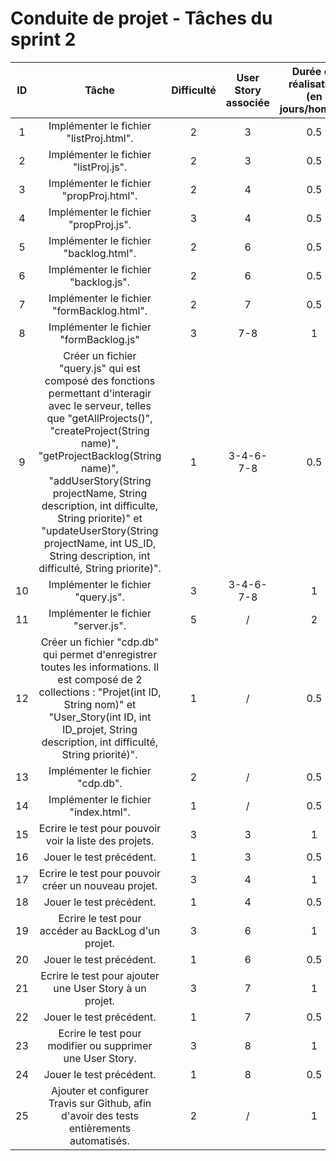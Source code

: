 # Conduite de projet - Tâches du sprint 2

| ID | Tâche | Difficulté | User Story associée | Durée de réalisation (en jours/homme) | Avancement | Développeur |
|:--:|:-----:|:----------:|:-------------------:|:-------------------------------------:|:----------:|:-----------:|
| 1 | Implémenter le fichier "listProj.html". | 2 | 3 | 0.5 | DOING | François |
| 2 | Implémenter le fichier "listProj.js". | 2 | 3 | 0.5 | DOING | François |
| 3 | Implémenter le fichier "propProj.html". | 2 | 4 | 0.5 | DOING | François |
| 4 | Implémenter le fichier "propProj.js". | 3 | 4 | 0.5 | DOING | François |
| 5 | Implémenter le fichier "backlog.html". | 2 | 6 | 0.5 | DOING | Maxime |
| 6 | Implémenter le fichier "backlog.js". | 2 | 6 | 0.5 | DOING | Maxime |
| 7 | Implémenter le fichier "formBacklog.html". | 2 | 7 | 0.5 | DOING | Maxime |
| 8 | Implémenter le fichier "formBacklog.js" | 3 | 7-8 | 1 | DOING | Maxime |
| 9 | Créer un fichier "query.js" qui est composé des fonctions permettant d'interagir avec le serveur, telles que "getAllProjects()", "createProject(String name)", "getProjectBacklog(String name)", "addUserStory(String projectName, String description, int difficulte, String priorite)" et "updateUserStory(String projectName, int US_ID, String description, int difficulté, String priorite)". | 1 | 3-4-6-7-8 | 0.5 | DONE | Charles |
| 10 | Implémenter le fichier "query.js". | 3 | 3-4-6-7-8 | 1 | DOING | Charles |
| 11 | Implémenter le fichier "server.js". | 5 | / | 2 | DOING | François |
| 12 | Créer un fichier "cdp.db" qui permet d'enregistrer toutes les informations. Il est composé de 2 collections : "Projet(int ID, String nom)" et "User_Story(int ID, int ID_projet, String description, int difficulté, String priorité)". | 1 | / | 0.5 | DONE | Charles |
| 13 | Implémenter le fichier "cdp.db". | 2 | / | 0.5 | DONE | Charles |
| 14 | Implémenter le fichier "index.html". | 1 | / | 0.5 | DOING | François |
| 15 | Ecrire le test pour pouvoir voir la liste des projets. | 3 | 3 | 1 | TODO | Maxime |
| 16 | Jouer le test précédent. | 1 | 3 | 0.5 | TODO | Maxime |
| 17 | Ecrire le test pour pouvoir créer un nouveau projet. | 3 | 4 | 1 | TODO | Maxime |
| 18 | Jouer le test précédent. | 1 | 4 | 0.5 | TODO | Maxime |
| 19 | Ecrire le test pour accéder au BackLog d'un projet. | 3 | 6 | 1 | TODO | Maxime |
| 20 | Jouer le test précédent. | 1 | 6 | 0.5 | TODO | Maxime |
| 21 | Ecrire le test pour ajouter une User Story à un projet. | 3 | 7 | 1 | TODO | François |
| 22 | Jouer le test précédent. | 1 | 7 | 0.5 | TODO | François |
| 23 | Ecrire le test pour modifier ou supprimer une User Story. | 3 | 8 | 1 | TODO | Charles |
| 24 | Jouer le test précédent. | 1 | 8 | 0.5 | TODO | Charles |
| 25 | Ajouter et configurer Travis sur Github, afin d'avoir des tests entièrements automatisés. | 2 | / | 1 | TODO | François |
